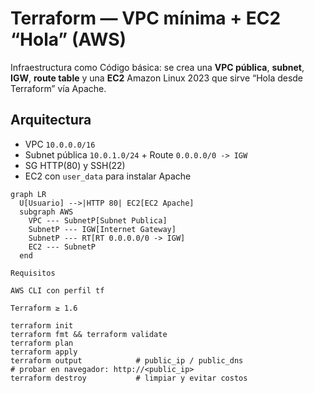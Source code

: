 # Terraform — VPC mínima + EC2 “Hola” (AWS)

Infraestructura como Código básica: se crea una **VPC pública**, **subnet**, **IGW**, **route table** y una **EC2** Amazon Linux 2023 que sirve “Hola desde Terraform” vía Apache.

## Arquitectura
- VPC `10.0.0.0/16`
- Subnet pública `10.0.1.0/24` + Route `0.0.0.0/0 -> IGW`
- SG HTTP(80) y SSH(22)
- EC2 con `user_data` para instalar Apache

```mermaid
graph LR
  U[Usuario] -->|HTTP 80| EC2[EC2 Apache]
  subgraph AWS
    VPC --- SubnetP[Subnet Publica]
    SubnetP --- IGW[Internet Gateway]
    SubnetP --- RT[RT 0.0.0.0/0 -> IGW]
    EC2 --- SubnetP
  end

Requisitos

AWS CLI con perfil tf

Terraform ≥ 1.6

terraform init
terraform fmt && terraform validate
terraform plan
terraform apply
terraform output            # public_ip / public_dns
# probar en navegador: http://<public_ip>
terraform destroy           # limpiar y evitar costos
